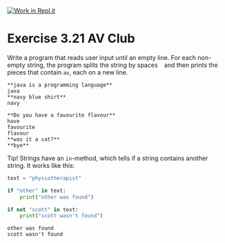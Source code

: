 [![Work in Repl.it](https://classroom.github.com/assets/work-in-replit-14baed9a392b3a25080506f3b7b6d57f295ec2978f6f33ec97e36a161684cbe9.svg)](https://classroom.github.com/online_ide?assignment_repo_id=6322773&assignment_repo_type=AssignmentRepo)
# Exercise 3.21 AV Club

Write a program that reads user input until an empty line. For each non-empty string, the program splits the string by spaces ` ` and then prints the pieces that contain `av`, each on a new line.

```plaintext
**java is a programming language**
java
**navy blue shirt**
navy
```

```plaintext
**Do you have a favourite flavour**
have
favourite
flavour
**was it a cat?**
**bye**
```

Tip! Strings have an `in`-method, which tells if a string contains another string. It works like this:

```python
text = "physiotherapist"

if "other" in text:
    print("other was found")

if not "scott" in text:
    print("scott wasn't found")
```

```plaintext
other was found
scott wasn't found
```
